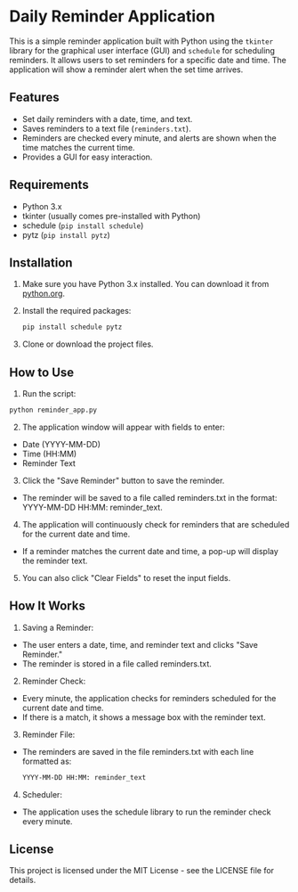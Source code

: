 # Daily Reminder Application

This is a simple reminder application built with Python using the `tkinter` library for the graphical user interface (GUI) and `schedule` for scheduling reminders. It allows users to set reminders for a specific date and time. The application will show a reminder alert when the set time arrives.

## Features
- Set daily reminders with a date, time, and text.
- Saves reminders to a text file (`reminders.txt`).
- Reminders are checked every minute, and alerts are shown when the time matches the current time.
- Provides a GUI for easy interaction.

## Requirements
- Python 3.x
- tkinter (usually comes pre-installed with Python)
- schedule (`pip install schedule`)
- pytz (`pip install pytz`)

## Installation

1. Make sure you have Python 3.x installed. You can download it from [python.org](https://www.python.org/downloads/).
   
2. Install the required packages:
   ```bash
   pip install schedule pytz
   ```

3. Clone or download the project files.

## How to Use

1. Run the script:

```bash
python reminder_app.py
```

2. The application window will appear with fields to enter:

- Date (YYYY-MM-DD)
- Time (HH:MM)
- Reminder Text

3. Click the "Save Reminder" button to save the reminder.

- The reminder will be saved to a file called reminders.txt in the format: YYYY-MM-DD HH:MM: reminder_text.

4. The application will continuously check for reminders that are scheduled for the current date and time.

- If a reminder matches the current date and time, a pop-up will display the reminder text.

5. You can also click "Clear Fields" to reset the input fields.

## How It Works

1. Saving a Reminder:

- The user enters a date, time, and reminder text and clicks "Save Reminder."
- The reminder is stored in a file called reminders.txt.

2. Reminder Check:

- Every minute, the application checks for reminders scheduled for the current date and time.
- If there is a match, it shows a message box with the reminder text.

3. Reminder File:

- The reminders are saved in the file reminders.txt with each line formatted as:
  ```bash
  YYYY-MM-DD HH:MM: reminder_text
  ```

4. Scheduler:

- The application uses the schedule library to run the reminder check every minute.

## License

This project is licensed under the MIT License - see the LICENSE file for details.
